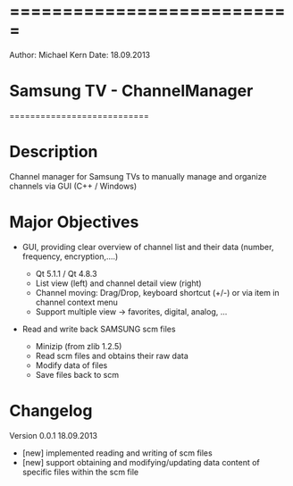 ===========================
===========================
Author: Michael Kern
Date: 18.09.2013

Samsung TV - ChannelManager
===========================
===========================

Description
===========

Channel manager for Samsung TVs to manually manage and organize channels via GUI (C++ / Windows)

Major Objectives
================

- GUI, providing clear overview of channel list and their data (number, frequency, encryption,....)
	+ Qt 5.1.1 / Qt 4.8.3
	+ List view (left) and channel detail view (right)
	+ Channel moving: Drag/Drop, keyboard shortcut (+/-) or via item in channel context menu 
	+ Support multiple view -> favorites, digital, analog, ...
	
- Read and write back SAMSUNG scm files
	+ Minizip (from zlib 1.2.5)
	+ Read scm files and obtains their raw data
	+ Modify data of files
	+ Save files back to scm
	
Changelog
=========
Version 0.0.1
18.09.2013
- [new] implemented reading and writing of scm files
- [new] support obtaining and modifying/updating data content of specific files within the scm file
